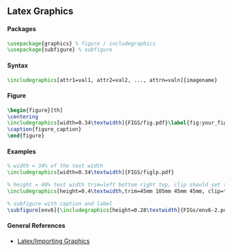 ## Latex Graphics

#### Packages
```latex
\usepackage{graphics} % figure / includegraphics
\usepackage{subfigure} % subfigure
```

#### Syntax
```latex
\includegraphics[attr1=val1, attr2=val2, ..., attrn=valn]{imagename}
```

#### Figure
```latex
\begin{figure}[th]
\centering
\includegraphics[width=0.34\textwidth]{FIGS/fig.pdf}\label{fig:your_fig_label}}
\caption{figure_caption}
\end{figure}
```

#### Examples
```latex
% width = 34% of the text width
\includegraphics[width=0.34\textwidth]{FIGS/figlp.pdf} 

% height = 40% text width trim=left bottom right top, clip should set to true
\includegraphics[height=0.4\textwidth,trim=45mm 105mm 45mm 45mm, clip=true]{FIGS/articulated.pdf}

% subfigure with caption and label
\subfigure[env6]{\includegraphics[height=0.28\textwidth]{FIGs/env6-2.pdf}\label{fig:intro-env6poly}}
```

#### General References
* [Latex/Importing Graphics](http://en.wikibooks.org/wiki/LaTeX/Importing_Graphics)

